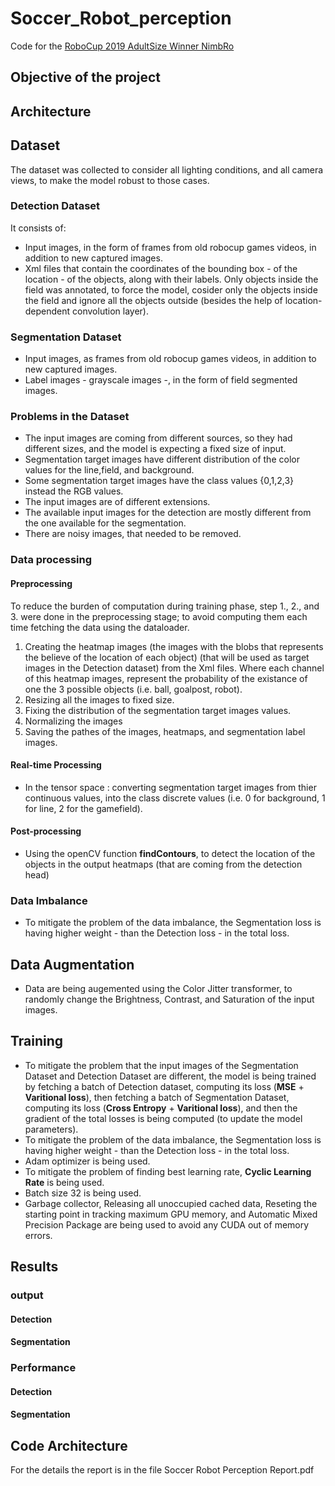 # Soccer_Robot_perception
Code for the [RoboCup 2019 AdultSize Winner NimbRo](https://arxiv.org/abs/1912.07405)

## Objective of the project

## Architecture

## Dataset
The dataset was collected to consider all lighting conditions, and all camera views, to make the model robust to those cases.
### Detection Dataset
It consists of:
- Input images, in the form of frames from old robocup games videos, in addition to new captured images.
- Xml files that contain the coordinates of the bounding box - of the location - of the objects, along with their labels. Only objects inside the field was annotated, to force the model, cosider only the objects inside the field and ignore all the objects outside (besides the help of location-dependent convolution layer).
### Segmentation Dataset
- Input images, as frames from old robocup games videos, in addition to new captured images.
- Label images - grayscale images -, in the form of field segmented images.
### Problems in the Dataset
- The input images are coming from different sources, so they had different sizes, and the model is expecting a fixed size of input.
- Segmentation target images have different distribution of the color values for the line,field, and background.
- Some segmentation target images have the class values {0,1,2,3} instead the RGB values.
- The input images are of different extensions.
- The available input images for the detection are mostly different from the one available for the segmentation. 
- There are noisy images, that needed to be removed.
### Data processing
#### Preprocessing
To reduce the burden of computation during training phase, step 1., 2., and 3. were done in the preprocessing stage; to avoid computing them each time fetching the data using the dataloader. 
1. Creating the heatmap images (the images with the blobs that represents the believe of the location of each object) (that will be used as target images in the Detection dataset) from the Xml files. Where each channel of this heatmap images, represent the probability of the existance of one the 3 possible objects (i.e. ball, goalpost, robot).
2. Resizing all the images to fixed size.
3. Fixing the distribution of the segmentation target images values.
4. Normalizing the images
5. Saving the pathes of the images, heatmaps, and segmentation label images.
#### Real-time Processing
- In the tensor space : converting segmentation target images from thier continuous values, into the class discrete values (i.e. 0 for background, 1 for line, 2 for the gamefield).   
#### Post-processing
- Using the openCV function **findContours**, to detect the location of the objects in the output heatmaps (that are coming from the detection head)
### Data Imbalance
- To mitigate the problem of the data imbalance, the Segmentation loss is having higher weight - than the Detection loss - in the total loss.

## Data Augmentation
- Data are being augemented using the Color Jitter transformer, to randomly change the Brightness, Contrast, and Saturation of the input images.
## Training
- To mitigate the problem that the input images of the Segmentation Dataset and Detection Dataset are different, the model is being trained by fetching a batch of Detection dataset, computing its loss (**MSE** + **Varitional loss**), then fetching a batch of Segmentation Dataset, computing its loss (**Cross Entropy** + **Varitional loss**), and then the gradient of the total losses is being computed (to update the model parameters). 
- To mitigate the problem of the data imbalance, the Segmentation loss is having higher weight - than the Detection loss - in the total loss.
- Adam optimizer is being used. 
- To mitigate the problem of finding best learning rate, **Cyclic Learning Rate** is being used.
- Batch size 32 is being used.
- Garbage collector, Releasing all unoccupied cached data, Reseting the starting point in tracking maximum GPU memory, and Automatic Mixed Precision Package are being used to avoid any CUDA out of memory errors.

## Results
### output
#### Detection
#### Segmentation
### Performance
#### Detection
#### Segmentation

## Code Architecture


For the details the report is in the file Soccer Robot Perception Report.pdf
